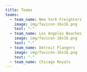 ```yaml
---
title: Teams
teams:
  - team_name: New York Freighters
    image: img/favicon-16x16.png
    text: "-"
  - team_name: Los Angeles Beaches
    image: img/favicon-16x16.png
    text: "-"
  - team_name: Detroit Flangers
    image: img/favicon-16x16.png
    text: "-"
  - team_name: Chicago Royals
---
```

